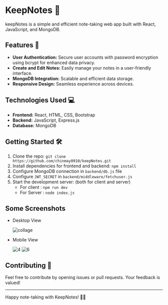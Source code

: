 # KeepNotes 📝
keepNotes is a simple and efficient note-taking web app built with React, JavaScript, and MongoDB.

## Features 🚀
- **User Authentication:** Secure user accounts with password encryption using bcrypt for enhanced data privacy.
- **Create and Edit Notes:** Easily manage your notes in a user-friendly interface.
- **MongoDB Integration:** Scalable and efficient data storage.
- **Responsive Design:** Seamless experience across devices.

## Technologies Used 💻
- **Frontend:** React, HTML, CSS, Bootstrap
- **Backend:** JavaScript, Express.js
- **Database:** MongoDB

## Getting Started 🛠️
1. Clone the repo: ```git clone https://github.com/chinmay0910/keepNotes.git```
2. Install dependencies for frontend and backend: ```npm install```
3. Configure MongoDB connection in `backend/db.js` file
4.  Configure `JWT_SECRET` in `backend/middleware/fetchuser.js` 
5. Start the development server: (both for client and server)
   - For client : ```npm run dev```
   - For Server : ```node index.js```

## Some Screenshots
- Desktop View
  
  ![collage](https://github.com/chinmay0910/keepNotes/assets/78205628/eea2e5e5-1800-42fe-8c1b-f7e2cda458dd)
  
- Mobile View

  ![4](https://github.com/chinmay0910/keepNotes/assets/78205628/96e30ee5-23a3-4019-a13d-bbe721b456d7)
  ![6](https://github.com/chinmay0910/keepNotes/assets/78205628/acf4fcd3-9970-41f5-97f5-0b73f80363cc)

## Contributing 🤝
Feel free to contribute by opening issues or pull requests. Your feedback is valued!



---

Happy note-taking with KeepNotes! 🚀✨
